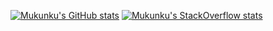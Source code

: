 [![Mukunku's GitHub stats](https://github-readme-stats.vercel.app/api?username=mukunku&show_icons=true&hide=contribs,issues&theme=dark&hide_title=true&hide_border=true)](https://github.com/mukunku)
[![Mukunku's StackOverflow stats](https://so-stats-kurt-liao.vercel.app/api?user=1458738&hide=title)](https://stackoverflow.com/users/1458738/sal)

